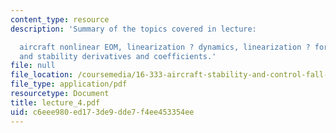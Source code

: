 ```yaml
---
content_type: resource
description: 'Summary of the topics covered in lecture:

  aircraft nonlinear EOM, linearization ? dynamics, linearization ? forces and moments,
  and stability derivatives and coefficients.'
file: null
file_location: /coursemedia/16-333-aircraft-stability-and-control-fall-2004/c6eee980ed173de9dde7f4ee453354ee_lecture_4.pdf
file_type: application/pdf
resourcetype: Document
title: lecture_4.pdf
uid: c6eee980-ed17-3de9-dde7-f4ee453354ee
---
```

